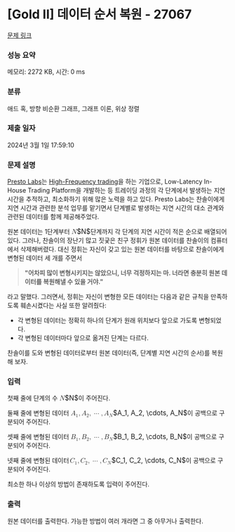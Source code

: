 # [Gold II] 데이터 순서 복원 - 27067 

[문제 링크](https://www.acmicpc.net/problem/27067) 

### 성능 요약

메모리: 2272 KB, 시간: 0 ms

### 분류

애드 혹, 방향 비순환 그래프, 그래프 이론, 위상 정렬

### 제출 일자

2024년 3월 1일 17:59:10

### 문제 설명

<p><a href="https://www.prestolabs.io/">Presto Labs</a>는 <a href="https://en.wikipedia.org/wiki/High-frequency_trading">High-Frequency trading</a>을 하는 기업으로, Low-Latency In-House Trading Platform을 개발하는 등 트레이딩 과정의 각 단계에서 발생하는 지연 시간을 추적하고, 최소화하기 위해 많은 노력을 하고 있다. Presto Labs는 찬솔이에게 지연 시간과 관련한 분석 업무를 맡기면서 단계별로 발생하는 지연 시간의 대소 관계와 관련된 데이터를 함께 제공해주었다.</p>

<p>원본 데이터는 1단계부터 <mjx-container class="MathJax" jax="CHTML" style="font-size: 109%; position: relative;"><mjx-math class="MJX-TEX" aria-hidden="true"><mjx-mi class="mjx-i"><mjx-c class="mjx-c1D441 TEX-I"></mjx-c></mjx-mi></mjx-math><mjx-assistive-mml unselectable="on" display="inline"><math xmlns="http://www.w3.org/1998/Math/MathML"><mi>N</mi></math></mjx-assistive-mml><span aria-hidden="true" class="no-mathjax mjx-copytext">$N$</span></mjx-container>단계까지 각 단계의 지연 시간이 적은 순으로 배열되어 있다. 그러나, 찬솔이의 장난기 많고 짓궂은 친구 정휘가 원본 데이터를 찬솔이의 컴퓨터에서 삭제해버렸다. 대신 정휘는 자신이 갖고 있는 원본 데이터를 바탕으로 찬솔이에게 변형된 데이터 세 개를 주면서</p>

<blockquote>
<p><strong>"어차피 많이 변형시키지는 않았으니, 너무 걱정하지는 마. 너라면 충분히 원본 데이터를 복원해낼 수 있을 거야."</strong></p>
</blockquote>

<p>라고 말했다. 그러면서, 정휘는 자신이 변형한 모든 데이터는 다음과 같은 규칙을 만족하도록 훼손시켰다는 사실 또한 알려줬다:</p>

<ul>
	<li>각 변형된 데이터는 정확히 하나의 단계가 원래 위치보다 앞으로 가도록 변형되었다.</li>
	<li>각 변형된 데이터마다 앞으로 옮겨진 단계는 다르다.</li>
</ul>

<p>찬솔이를 도와 변형된 데이터로부터 원본 데이터(즉, 단계별 지연 시간의 순서)를 복원해 보자.</p>

### 입력 

 <p>첫째 줄에 단계의 수 <mjx-container class="MathJax" jax="CHTML" style="font-size: 109%; position: relative;"><mjx-math class="MJX-TEX" aria-hidden="true"><mjx-mi class="mjx-i"><mjx-c class="mjx-c1D441 TEX-I"></mjx-c></mjx-mi></mjx-math><mjx-assistive-mml unselectable="on" display="inline"><math xmlns="http://www.w3.org/1998/Math/MathML"><mi>N</mi></math></mjx-assistive-mml><span aria-hidden="true" class="no-mathjax mjx-copytext">$N$</span></mjx-container>이 주어진다.</p>

<p>둘째 줄에 변형된 데이터 <mjx-container class="MathJax" jax="CHTML" style="font-size: 109%; position: relative;"><mjx-math class="MJX-TEX" aria-hidden="true"><mjx-msub><mjx-mi class="mjx-i"><mjx-c class="mjx-c1D434 TEX-I"></mjx-c></mjx-mi><mjx-script style="vertical-align: -0.15em;"><mjx-mn class="mjx-n" size="s"><mjx-c class="mjx-c31"></mjx-c></mjx-mn></mjx-script></mjx-msub><mjx-mo class="mjx-n"><mjx-c class="mjx-c2C"></mjx-c></mjx-mo><mjx-msub space="2"><mjx-mi class="mjx-i"><mjx-c class="mjx-c1D434 TEX-I"></mjx-c></mjx-mi><mjx-script style="vertical-align: -0.15em;"><mjx-mn class="mjx-n" size="s"><mjx-c class="mjx-c32"></mjx-c></mjx-mn></mjx-script></mjx-msub><mjx-mo class="mjx-n"><mjx-c class="mjx-c2C"></mjx-c></mjx-mo><mjx-mo class="mjx-n" space="2"><mjx-c class="mjx-c22EF"></mjx-c></mjx-mo><mjx-mo class="mjx-n" space="2"><mjx-c class="mjx-c2C"></mjx-c></mjx-mo><mjx-msub space="2"><mjx-mi class="mjx-i"><mjx-c class="mjx-c1D434 TEX-I"></mjx-c></mjx-mi><mjx-script style="vertical-align: -0.15em;"><mjx-mi class="mjx-i" size="s"><mjx-c class="mjx-c1D441 TEX-I"></mjx-c></mjx-mi></mjx-script></mjx-msub></mjx-math><mjx-assistive-mml unselectable="on" display="inline"><math xmlns="http://www.w3.org/1998/Math/MathML"><msub><mi>A</mi><mn>1</mn></msub><mo>,</mo><msub><mi>A</mi><mn>2</mn></msub><mo>,</mo><mo>⋯</mo><mo>,</mo><msub><mi>A</mi><mi>N</mi></msub></math></mjx-assistive-mml><span aria-hidden="true" class="no-mathjax mjx-copytext">$A_1, A_2, \cdots, A_N$</span></mjx-container>이 공백으로 구분되어 주어진다.</p>

<p>셋째 줄에 변형된 데이터 <mjx-container class="MathJax" jax="CHTML" style="font-size: 109%; position: relative;"><mjx-math class="MJX-TEX" aria-hidden="true"><mjx-msub><mjx-mi class="mjx-i"><mjx-c class="mjx-c1D435 TEX-I"></mjx-c></mjx-mi><mjx-script style="vertical-align: -0.15em;"><mjx-mn class="mjx-n" size="s"><mjx-c class="mjx-c31"></mjx-c></mjx-mn></mjx-script></mjx-msub><mjx-mo class="mjx-n"><mjx-c class="mjx-c2C"></mjx-c></mjx-mo><mjx-msub space="2"><mjx-mi class="mjx-i"><mjx-c class="mjx-c1D435 TEX-I"></mjx-c></mjx-mi><mjx-script style="vertical-align: -0.15em;"><mjx-mn class="mjx-n" size="s"><mjx-c class="mjx-c32"></mjx-c></mjx-mn></mjx-script></mjx-msub><mjx-mo class="mjx-n"><mjx-c class="mjx-c2C"></mjx-c></mjx-mo><mjx-mo class="mjx-n" space="2"><mjx-c class="mjx-c22EF"></mjx-c></mjx-mo><mjx-mo class="mjx-n" space="2"><mjx-c class="mjx-c2C"></mjx-c></mjx-mo><mjx-msub space="2"><mjx-mi class="mjx-i"><mjx-c class="mjx-c1D435 TEX-I"></mjx-c></mjx-mi><mjx-script style="vertical-align: -0.15em;"><mjx-mi class="mjx-i" size="s"><mjx-c class="mjx-c1D441 TEX-I"></mjx-c></mjx-mi></mjx-script></mjx-msub></mjx-math><mjx-assistive-mml unselectable="on" display="inline"><math xmlns="http://www.w3.org/1998/Math/MathML"><msub><mi>B</mi><mn>1</mn></msub><mo>,</mo><msub><mi>B</mi><mn>2</mn></msub><mo>,</mo><mo>⋯</mo><mo>,</mo><msub><mi>B</mi><mi>N</mi></msub></math></mjx-assistive-mml><span aria-hidden="true" class="no-mathjax mjx-copytext">$B_1, B_2, \cdots, B_N$</span></mjx-container>이 공백으로 구분되어 주어진다.</p>

<p>넷째 줄에 변형된 데이터 <mjx-container class="MathJax" jax="CHTML" style="font-size: 109%; position: relative;"><mjx-math class="MJX-TEX" aria-hidden="true"><mjx-msub><mjx-mi class="mjx-i"><mjx-c class="mjx-c1D436 TEX-I"></mjx-c></mjx-mi><mjx-script style="vertical-align: -0.15em; margin-left: -0.045em;"><mjx-mn class="mjx-n" size="s"><mjx-c class="mjx-c31"></mjx-c></mjx-mn></mjx-script></mjx-msub><mjx-mo class="mjx-n"><mjx-c class="mjx-c2C"></mjx-c></mjx-mo><mjx-msub space="2"><mjx-mi class="mjx-i"><mjx-c class="mjx-c1D436 TEX-I"></mjx-c></mjx-mi><mjx-script style="vertical-align: -0.15em; margin-left: -0.045em;"><mjx-mn class="mjx-n" size="s"><mjx-c class="mjx-c32"></mjx-c></mjx-mn></mjx-script></mjx-msub><mjx-mo class="mjx-n"><mjx-c class="mjx-c2C"></mjx-c></mjx-mo><mjx-mo class="mjx-n" space="2"><mjx-c class="mjx-c22EF"></mjx-c></mjx-mo><mjx-mo class="mjx-n" space="2"><mjx-c class="mjx-c2C"></mjx-c></mjx-mo><mjx-msub space="2"><mjx-mi class="mjx-i"><mjx-c class="mjx-c1D436 TEX-I"></mjx-c></mjx-mi><mjx-script style="vertical-align: -0.15em; margin-left: -0.045em;"><mjx-mi class="mjx-i" size="s"><mjx-c class="mjx-c1D441 TEX-I"></mjx-c></mjx-mi></mjx-script></mjx-msub></mjx-math><mjx-assistive-mml unselectable="on" display="inline"><math xmlns="http://www.w3.org/1998/Math/MathML"><msub><mi>C</mi><mn>1</mn></msub><mo>,</mo><msub><mi>C</mi><mn>2</mn></msub><mo>,</mo><mo>⋯</mo><mo>,</mo><msub><mi>C</mi><mi>N</mi></msub></math></mjx-assistive-mml><span aria-hidden="true" class="no-mathjax mjx-copytext">$C_1, C_2, \cdots, C_N$</span></mjx-container>이 공백으로 구분되어 주어진다.</p>

<p>최소한 하나 이상의 방법이 존재하도록 입력이 주어진다.</p>

### 출력 

 <p>원본 데이터를 출력한다. 가능한 방법이 여러 개라면 그 중 아무거나 출력한다.</p>

